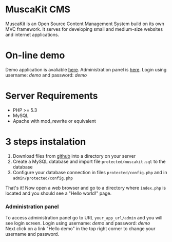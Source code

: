 MuscaKit CMS
============

MuscaKit is an Open Source Content Management System build on its own MVC framework. It serves for developing small and medium-size websites and internet applications. 

# On-line demo

Demo application is avaliable [here](http://jacobmarcus.com/muscakit/). 
Administration panel is [here](http://jacobmarcus.com/muscakit/). Login using username: _demo_ and password: _demo_


# Server Requirements

- PHP >= 5.3
- MySQL
- Apache with mod_rewrite or equivalent

# 3 steps instalation

1. Download files from [github](https://github.com/kubamarkiewicz/MuscaKit-App) into a directory on your server
2. Create a MySQL database and import file `protected/muscakit.sql` to the database
3. Configure your database connection in files `protected/config.php` and in `admin/protected/config.php`

That's it! Now open a web browser and go to a directory where `index.php` is located and you should see a "Hello world!" page.

### Administration panel

To access administration panel go to URL `your_app_url/admin` and you will see login screen. 
Login using username: _demo_ and password: _demo_  
Next click on a link "Hello demo" in the top right corner to change your username and password. 
